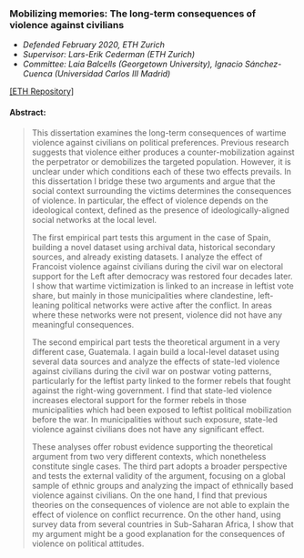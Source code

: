 ### Mobilizing memories: The long-term consequences of violence against civilians

* *Defended February 2020, ETH Zurich*
* *Supervisor: Lars-Erik Cederman (ETH Zurich)*
* *Committee: Laia Balcells (Georgetown University), Ignacio Sánchez-Cuenca (Universidad Carlos III Madrid)*

[[ETH Repository]](https://www.research-collection.ethz.ch/handle/20.500.11850/408847)

#### Abstract:

> This dissertation examines the long-term consequences of wartime violence against civilians on political preferences.
> Previous research suggests that violence either produces a counter-mobilization against the perpetrator or demobilizes the targeted population.
> However, it is unclear under which conditions each of these two effects prevails.
> In this dissertation I bridge these two arguments and argue that the social context surrounding the victims determines the consequences of violence.
> In particular, the effect of violence depends on the ideological context, defined as the presence of ideologically-aligned social networks at the local level.
> 
> The first empirical part tests this argument in the case of Spain, building a novel dataset using archival data, historical secondary sources, and already existing datasets.
> I analyze the effect of Francoist violence against civilians during the civil war on electoral support for the Left after democracy was restored four decades later.
> I show that wartime victimization is linked to an increase in leftist vote share, but mainly in those municipalities where clandestine, left-leaning political networks were active after the conflict.
> In areas where these networks were not present, violence did not have any meaningful consequences.
> 
> The second empirical part tests the theoretical argument in a very different case, Guatemala.
> I again build a local-level dataset using several data sources and analyze the effects of state-led violence against civilians during the civil war on postwar voting patterns, particularly for the leftist party linked to the former rebels that fought against the right-wing government.
> I find that state-led violence increases electoral support for the former rebels in those municipalities which had been exposed to leftist political mobilization before the war.
> In municipalities without such exposure, state-led violence against civilians does not have any significant effect.
> 
> These analyses offer robust evidence supporting the theoretical argument from two very different contexts, which nonetheless constitute single cases.
> The third part adopts a broader perspective and tests the external validity of the argument, focusing on a global sample of ethnic groups and analyzing the impact of ethnically based violence against civilians.
> On the one hand, I find that previous theories on the consequences of violence are not able to explain the effect of violence on conflict recurrence.
> On the other hand, using survey data from several countries in Sub-Saharan Africa, I show that my argument might be a good explanation for the consequences of violence on political attitudes.
